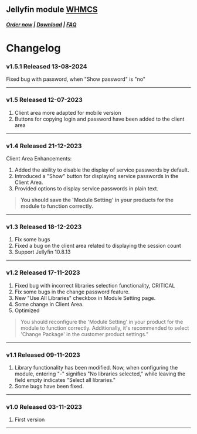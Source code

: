 ## Jellyfin module **[WHMCS](https://puqcloud.com/link.php?id=77)**

#####  [Order now](https://puqcloud.com/whmcs-module-jellyfin.php) | [Download](https://download.puqcloud.com/WHMCS/servers/PUQ_WHMCS-Jellyfin/) | [FAQ](https://faq.puqcloud.com/)

# Changelog

### v1.5.1 Released 13-08-2024

Fixed bug with password, when "Show password" is "no"

- - - - - -

### v1.5 Released 12-07-2023

1. Client area more adapted for mobile version
2. Buttons for copying login and password have been added to the client area

- - - - - -

### v1.4 Released 21-12-2023

Client Area Enhancements:

1. Added the ability to disable the display of service passwords by default.
2. Introduced a "Show" button for displaying service passwords in the Client Area.
3. Provided options to display service passwords in plain text.

> **You should save the 'Module Setting' in your products for the module to function correctly.**

- - - - - -

### v1.3 Released 18-12-2023
 
1. Fix some bugs
2. Fixed a bug on the client area related to displaying the session count
3. Support Jellyfin 10.8.13

- - - - - -

### v1.2 Released 17-11-2023
1. Fixed bug with incorrect libraries selection functionality, CRITICAL
2. Fix some bugs in the change password feature.
3. New "Use All Libraries" checkbox in Module Setting page.
4. Some change in Client Area.
5. Optimized

>You should reconfigure the 'Module Setting' in your product for the module to function correctly. Additionally, it's recommended to select 'Change Package' in the customer product settings."

- - - - - -

### v1.1 Released 09-11-2023
1. Library functionality has been modified. Now, when configuring the module, entering "-" signifies "No libraries selected," while leaving the field empty indicates "Select all libraries."
2. Some bugs have been fixed.

- - - - - -

### v1.0 Released 03-11-2023

1. First version

- - - - - -
